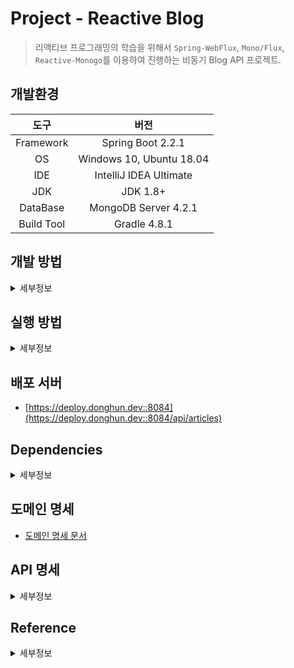Project - Reactive Blog
===

> 리액티브 프로그래밍의 학습을 위해서 `Spring-WebFlux`, `Mono/Flux`, `Reactive-Monogo`를 이용하여 진행하는 비동기 Blog API 프로젝트. 

## 개발환경

|도구|버전|
|:---:|:---:|
| Framework |Spring Boot 2.2.1 |
| OS |Windows 10, Ubuntu 18.04|
| IDE |IntelliJ IDEA Ultimate |
| JDK |JDK 1.8+|
| DataBase |MongoDB Server 4.2.1|
| Build Tool | Gradle 4.8.1 |

## 개발 방법
<details><summary>세부정보</summary>

* 개발과 관련된 모든 이야기는 [Issues](https://github.com/donghL-dev/Reactive-Blog/issues)에서 진행합니다.

* `API` 및 도메인 명세를 기반으로 개발을 진행하며, 명세에 변경사항이 생길 경우 빠른 시일내에 최신화 합니다.

* **Fork**를 통한 `PR`을 지향합니다.

* 아래와 같은 `Git Workflow`를 지향하며 지키려고 노력합니다. ([참고](https://nvie.com/posts/a-successful-git-branching-model/?))

    <img width=750, height=850, src="https://camo.githubusercontent.com/7f2539ff6001fe7700853313e7cdb7fd4602e16a/68747470733a2f2f6e7669652e636f6d2f696d672f6769742d6d6f64656c4032782e706e67">

</details>

## 실행 방법
<details><summary>세부정보</summary>

* 준비사항.

    * `Gradle` or `IntelliJ IDEA`

    * `JDK` (>= 1.8)

    * `Spring Boot` (>= 2.x)

* 저장소를 `clone`

    ```bash
    $ git clone https://github.com/donghL-dev/Reactive-Blog.git
    ```

* 데이터 베이스는 `MongoDB`를 사용해야 합니다.

* 프로젝트 내 `Reactive-Blog\src\main\resources` 경로에 `application.yml` 생성.

    * 밑의 양식대로 내용을 채운 뒤, `application.yml`에 삽입.
    <br>

    ```yml
    spring:
        data:
            mongodb:
                host: # 본인의 DB 서버 주소를 넣으면 되는데, 왠만하면 localhost입니다.
                port: # 본인의 DB 서버 PORT 왠만하면 27017입니다.
                database: # 본인의 데이터베이스 이름을 기재하시면 됩니다.
    ```

* `IntelliJ IDEA`(>= 2018.3)에서 해당 프로젝트를 `Open`

    * 또는 터미널을 열어서 프로젝트 경로에 진입해서 다음 명령어를 실행.

    * `Windows 10`

        ```bash
        $ gradlew bootRun
        ```

    * `Ubuntu 18.04`

        ```
        $ ./gradlew bootRun
        ```

</details>

## 배포 서버

* [https://deploy.donghun.dev::8084](https://deploy.donghun.dev::8084/api/articles)

## Dependencies
<details><summary>세부정보</summary>

* `Spring Reactive Web`

* `Spring Data Reactive MongoDB`

* `Embedded MongoDB Database`

* `Spring Security`

* `Lombok`

</details>

## 도메인 명세

* [도메인 명세 문서](https://www.notion.so/dhlab/52ff6bb691934fbabeca5287bc32dffb)

## API 명세 
<details><summary>세부정보</summary>

* 모든 `API`에 대한 반환은 `Content-Type: application/json; charset=utf-8`를 기본으로 합니다.

* 인증(`auth`)은 `HTTP` 헤더를 사용해서 진행됩니다.<br>

    | Key | Value |
    |:---:|:---:|
    | Content-Type | `application/json` |
    | Authorization | `token` |

* `Response`

    * `User`

        ```json
        {
            "user": {
                "email": "...",
                "token": "...",
                "username": "...",
                "bio": "...",
                "image": null
            }
        }
        ```
    
    * `Profile`

        ```json
        {
            "profile": {
                "username": "...",
                "bio": "...",
                "image": "...",
                "following": false
            }
        }
        ```

    * `Single Article`

        ```json
        {
            "article": {
                "slug": "...",
                "title": "...",
                "description": "...?",
                "body": "...",
                "tagList": ["...", "..."],
                "createdAt": "9999-99-99T00:00:00.000Z",
                "updatedAt": "9999-99-99T00:00:00.000Z",
                "favorited": false,
                "favoritesCount": 0,
                "author": {
                    "username": "...",
                    "bio": "...",
                    "image": "...",
                    "following": false
                }
            }
        }
        ```
    
    * `Multiple Article`

        ```json
        {
            "articles":[{
                "slug": "...",
                "title": "...",
                "description": "...?",
                "body": "...",
                "tagList": ["...", "..."],
                "createdAt": "9999-99-99T00:00:00.000Z",
                "updatedAt": "9999-99-99T00:00:00.000Z",
                "favorited": false,
                "favoritesCount": 0,
                "author": {
                    "username": "...",
                    "bio": "...",
                    "image": "...",
                    "following": false
                }
            }, {
                "slug": "...",
                "title": "...",
                "description": "...?",
                "body": "...",
                "tagList": ["...", "..."],
                "createdAt": "9999-99-99T00:00:00.000Z",
                "updatedAt": "9999-99-99T00:00:00.000Z",
                "favorited": false,
                "favoritesCount": 0,
                "author": {
                    "username": "...",
                    "bio": "...",
                    "image": "...",
                    "following": false
                }
            }],
            "articlesCount": 2
        }
        ```

    * `Single Comment`

        ```json
        {
            "comment": {
                "id": 1,
                "createdAt": "9999-99-99T00:00:00.000Z",
                "updatedAt": "9999-99-99T00:00:00.000Z",
                "body": "...",
                "author": {
                    "username": "...",
                    "bio": "...",
                    "image": "...",
                    "following": false
                }
            }
        }
        ```
    
    * `Multiple Comments`

        ```json
        {
            "comments": [{
                "id": 1,
                "createdAt": "9999-99-99T00:00:00.000Z",
                "updatedAt": "9999-99-99T00:00:00.000Z",
                "body": "...",
                "author": {
                    "username": "...",
                    "bio": "...",
                    "image": "...",
                    "following": false
                }
            },{
                "id": 1,
                "createdAt": "9999-99-99T00:00:00.000Z",
                "updatedAt": "9999-99-99T00:00:00.000Z",
                "body": "...",
                "author": {
                "username": "...",
                "bio": "...",
                "image": "...",
                "following": false
                }
            }]
        }
        ```
    
    * `List of Tags`

        ```json
        {
            "tags": [
                "reactjs",
                "angularjs"
            ]
        }
        ```

    * `Errors and Status Codes`

        ```json
        {
            "errors":{
                "body": [
                    "..."
                ]
            }
        }
        ```
    
    * `Default Success Code`

        ```json
        {
            "body": {
                "status": "200 OK",
                "message": "Your request has been successfully processed."
            }
        }
        ```

* 대표적인 에러 코드

    * `401 for Unauthorized requests`

    * `400 for Bad requests`

    * `404 for Not found requests`

* End Point

    * 사용자 및 로그인 <br><br>

    | Title | HTTP Method | URL | Request | Response | Auth
    |:---:|:---:|:---:|:---:|:---:|:---:|
    | `Registration` | `POST` | `/api/users` | `{ "user":{ "username": "sangkon", "email": "me@sangkon.com", "password": "qwer1234" } }` | `User` | `NO`
    | `Authentication` | `POST` | `/api/users/login` | `{ "user":{ "email": "demo@demo.com", "password": "X12345678" } }` | `User` | `No`
    | `Authentication expiration` | `POST` | `/api/users/logout` |  | `Default Success Code` | `YES`
    | `Current User` | `GET` | `/api/user` |  | `Current User` | `YES`
    | `Update User` | `PUT` | `/api/user` | `{ "user":{ "email": "me@sangkon.com", "bio": "Java developer", "image": "image URL" } }` | `User` | `YES`
    | `Get Profile` | `GET` | `/api/profiles/:username` |  | `Profile` | `NO`
    | `Fallow User` | `POST` | `/api/profiles/:username/follow` |  | `Profile` | `YES`
    | `Unfallow User` | `DELETE` | `/api/profiles/:username/follow` |  | `Profile` | `YES`
    
    * 블로그 내용 <br><br>

    | Title | HTTP Method | URL | Request | Response | Auth
    |:---:|:---:|:---:|:---:|:---:|:---:|
    | `List Articles` | `GET` | `/api/articles` |  | `Multiple Articles` | `NO`
    | `Filter by tag` | `GET` | `/api/articles?tag=springboot` |  | `Multiple Articles` | `NO`
    | `Filter by author` | `GET` | `/api/articles?author=demo` |  | `Multiple Articles` | `NO`
    | `Favorited by user` | `GET` | `/api/articles?favorited=demo` |  | `Multiple Articles` | `NO`
    | `Limit number of articles` | `GET` | `/api/articles?limit=20` |  | `Multiple Articles` | `NO`
    | `Offset/skip number of articles` | `GET` | `/api/articles?offset=0` |  | `Multiple Articles` | `NO`
    | `Feed Articles` | `GET` | `/api/articles/feed` |  | `Multiple Articles` | `YES`
    | `Get Articles` | `GET` | `/api/articles/:slug` |  | `Single article` | `YES`
    | `Create Article` | `POST` | `/api/articles` | `{ "article": { "title": "How to train your dragon", "description": "Ever wonder how?", "body": "You have to believe", "tagList": ["reactjs", "angularjs", "dragons"] } }` | `Single article` | `YES`
    | `Update Article` | `PUT` | `/api/articles/:slugs` | `{ "article": { "title": "Did you train your dragon?" } }` | `Single article` | `YES`
    | `Delete Article` | `DELETE` | `/api/articles/:slug` | | | `YES`
    | `Add Comments to an Article` | `POST` | `/api/articles/:slug/comments` | `{ "comment": { "body": "His name was my name too." } }` | `Single Comment` | `YES`
    | `Get Comments from an Article` | `GET` | `/api/articles/:slug/comments` | | `Multiple comments` | `NO`
    | `Delete Comment` | `DELETE` | `/api/articles/:slug/comments/:id` | | | `YES`
    | `Favorite Article` | `POST` | `/api/articles/:slug/favorite` | | `Single article` | `YES`
    | `Unfavorite Article` | `DELETE` | `/api/articles/:slug/favorite` | | `Single article` | `YES`
    | `Get Tags` | `GET` | `/api/tags` | | `List of Tags` | `NO`

</details>

## Reference
<details><summary>세부정보</summary>
<br>

* [Spring Seucrity 적용 및 JWT 토큰 관련 참고 페이지](https://medium.com/@ard333/authentication-and-authorization-using-jwt-on-spring-webflux-29b81f813e78?)

</details>
